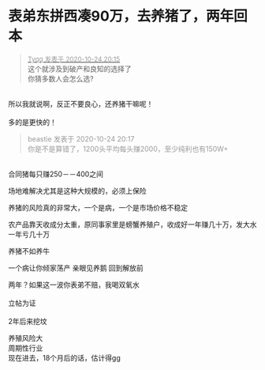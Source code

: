 # 表弟东拼西凑90万，去养猪了，两年回本


<div class="quote"><blockquote><font size="2"><a href="https://www.hostloc.com/forum.php?mod=redirect&amp;goto=findpost&amp;pid=9347379&amp;ptid=758071" target="_blank"><font color="#999999">Tyqq 发表于 2020-10-24 20:15</font></a></font><br />
这个就涉及到破产和良知的选择了<br />
你猜多数人会怎么选?</blockquote></div><br />
所以我就说啊，反正不要良心，还养猪干嘛呢！<br />
<br />
多的是更快的！

<div class="quote"><blockquote><font color="#999999">beastie 发表于 2020-10-24 20:17</font><br />
<font color="#999999">你是不是算错了，1200头平均每头赚2000，至少纯利也有150W+</font></blockquote></div><br />
合同猪每只赚250－－400之间

场地难解决尤其是这种大规模的，必须上保险

养猪的风险真的非常大，一个是病，一个是市场价格不稳定

农产品靠天收成分太重，原同事家里是螃蟹养殖户，收成好一年赚几十万，发大水一年亏几十万

养猪不如养牛

一个病让你倾家荡产 亲眼见养鹅 回到解放前

两年？如果这一波你表弟不赔，我喝双氧水<br />
<br />
立帖为证<br />
<br />
2年后来挖坟

养殖风险大<br />
周期性行业<br />
现在进去，18个月后的话，估计得gg
